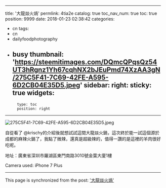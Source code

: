 
---
title: '大龍燚火煱'
permlink: 4tia2e
catalog: true
toc_nav_num: true
toc: true
position: 9999
date: 2018-01-23 02:38:42
categories:
- cn
tags:
- cn
- dailyfoodphotography
- busy
thumbnail: 'https://steemitimages.com/DQmcQPqsQz54UT3hRgnz1Yh67cqhNX2bJEuPmd74XzAA3gN/275C5F41-7C69-42FE-A595-6D2CB04E35D5.jpeg'
sidebar:
    right:
        sticky: true
widgets:
    -
        type: toc
        position: right
---




![275C5F41-7C69-42FE-A595-6D2CB04E35D5.jpeg](https://steemitimages.com/DQmcQPqsQz54UT3hRgnz1Yh67cqhNX2bJEuPmd74XzAA3gN/275C5F41-7C69-42FE-A595-6D2CB04E35D5.jpeg)

自從看了 @krischy的介紹後就想試試這間大龍燚火鍋，這次終於能一試這個源於成都的麻辣火鍋了，我點了微辣，還真是超級辣的，值得一讚的是這裡的羊肉很好吃呢。

地址：廣東省深圳市羅湖區東門南路3010號金葉大廈1樓

Camera used: iPhone 7 Plus

- - -

This page is synchronized from the post: ['大龍燚火煱'](https://steemit.com/@htliao/4tia2e)
